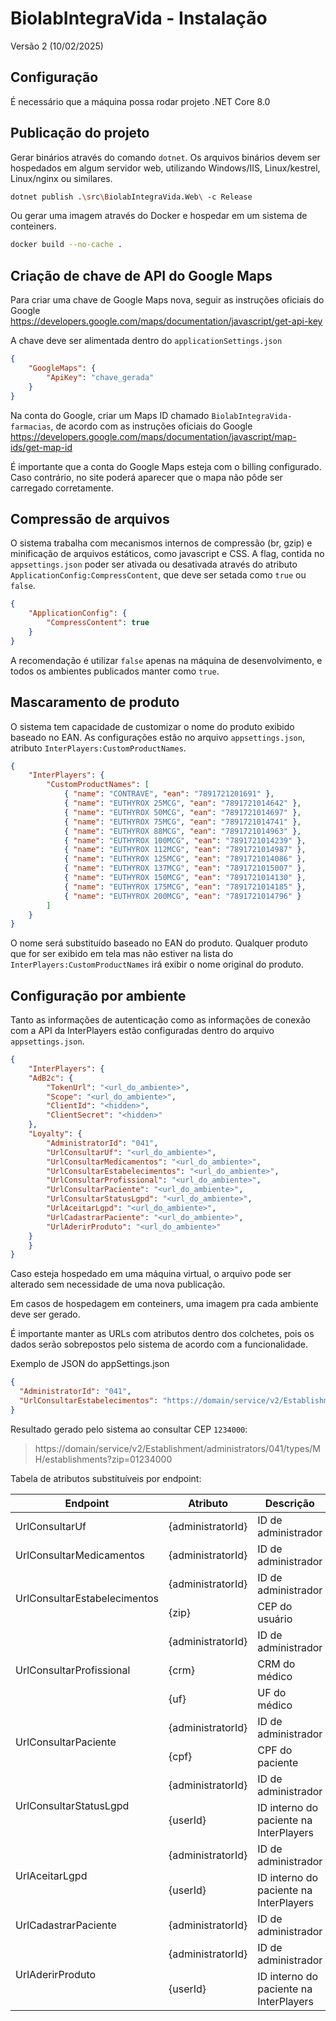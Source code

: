 # BiolabIntegraVida - Instalação
Versão 2 (10/02/2025)

## Configuração
É necessário que a máquina possa rodar projeto .NET Core 8.0

## Publicação do projeto
Gerar binários através do comando `dotnet`. Os arquivos binários devem ser hospedados em algum servidor web, utilizando Windows/IIS, Linux/kestrel, Linux/nginx ou similares.
```bash
dotnet publish .\src\BiolabIntegraVida.Web\ -c Release
```

Ou gerar uma imagem através do Docker e hospedar em um sistema de conteiners.
```bash
docker build --no-cache .
```

## Criação de chave de API do Google Maps
Para criar uma chave de Google Maps nova, seguir as instruções oficiais do Google<br/>
https://developers.google.com/maps/documentation/javascript/get-api-key

A chave deve ser alimentada dentro do `applicationSettings.json`
```json
{
    "GoogleMaps": {
        "ApiKey": "chave_gerada"
    }
}
```

Na conta do Google, criar um Maps ID chamado `BiolabIntegraVida-farmacias`, de acordo com as instruções oficiais do Google<br/>
https://developers.google.com/maps/documentation/javascript/map-ids/get-map-id

É importante que a conta do Google Maps esteja com o billing configurado. Caso contrário, no site poderá aparecer que o mapa não pôde ser carregado corretamente.

## Compressão de arquivos
O sistema trabalha com mecanismos internos de compressão (br, gzip) e minificação de arquivos estáticos, como javascript e CSS. A flag, contida no `appsettings.json` poder ser ativada ou desativada através do atributo `ApplicationConfig:CompressContent`, que deve ser setada como `true` ou `false`.

```json
{
    "ApplicationConfig": {
        "CompressContent": true
    }
}
```

A recomendação é utilizar `false` apenas na máquina de desenvolvimento, e todos os ambientes publicados manter como `true`.

## Mascaramento de produto
O sistema tem capacidade de customizar o nome do produto exibido baseado no EAN. As configurações estão no arquivo `appsettings.json`, atributo `InterPlayers:CustomProductNames`.

```json
{
    "InterPlayers": {
        "CustomProductNames": [
            { "name": "CONTRAVE", "ean": "7891721201691" },
            { "name": "EUTHYROX 25MCG", "ean": "7891721014642" },
            { "name": "EUTHYROX 50MCG", "ean": "7891721014697" },
            { "name": "EUTHYROX 75MCG", "ean": "7891721014741" },
            { "name": "EUTHYROX 88MCG", "ean": "7891721014963" },
            { "name": "EUTHYROX 100MCG", "ean": "7891721014239" },
            { "name": "EUTHYROX 112MCG", "ean": "7891721014987" },
            { "name": "EUTHYROX 125MCG", "ean": "7891721014086" },
            { "name": "EUTHYROX 137MCG", "ean": "7891721015007" },
            { "name": "EUTHYROX 150MCG", "ean": "7891721014130" },
            { "name": "EUTHYROX 175MCG", "ean": "7891721014185" },
            { "name": "EUTHYROX 200MCG", "ean": "7891721014796" }
        ]
    }
}
```

O nome será substituído baseado no EAN do produto. Qualquer produto que for ser exibido em tela mas não estiver na lista do `InterPlayers:CustomProductNames` irá exibir o nome original do produto.

## Configuração por ambiente
Tanto as informações de autenticação como as informações de conexão com a API da InterPlayers estão configuradas dentro do arquivo `appsettings.json`.

```json
{
    "InterPlayers": {
    "AdB2c": {
        "TokenUrl": "<url_do_ambiente>",
        "Scope": "<url_do_ambiente>",
        "ClientId": "<hidden>",
        "ClientSecret": "<hidden>"
    },
    "Loyalty": {
        "AdministratorId": "041",
        "UrlConsultarUf": "<url_do_ambiente>",
        "UrlConsultarMedicamentos": "<url_do_ambiente>",
        "UrlConsultarEstabelecimentos": "<url_do_ambiente>",
        "UrlConsultarProfissional": "<url_do_ambiente>",
        "UrlConsultarPaciente": "<url_do_ambiente>",
        "UrlConsultarStatusLgpd": "<url_do_ambiente>",
        "UrlAceitarLgpd": "<url_do_ambiente>",
        "UrlCadastrarPaciente": "<url_do_ambiente>",
        "UrlAderirProduto": "<url_do_ambiente>"
    }
    }
}
```

Caso esteja hospedado em uma máquina virtual, o arquivo pode ser alterado sem necessidade de uma nova publicação.

Em casos de hospedagem em conteiners, uma imagem pra cada ambiente deve ser gerado.

É importante manter as URLs com atributos dentro dos colchetes, pois os dados serão sobrepostos pelo sistema de acordo com a funcionalidade.

Exemplo de JSON do appSettings.json
```json
{
  "AdministratorId": "041",
  "UrlConsultarEstabelecimentos": "https://domain/service/v2/Establishment/administrators/{administratorId}/types/MH/establishments?zip={zip}"
}
```

Resultado gerado pelo sistema ao consultar CEP `1234000`:
> https://domain/service/v2/Establishment/administrators/041/types/MH/establishments?zip=01234000

Tabela de atributos substituíveis por endpoint:
<table>
    <thead>
        <tr>
            <th>Endpoint</th>
            <th>Atributo</th>
            <th>Descrição</th>
        </tr>
    </thead>
    <tbody>
        <tr>
            <td>UrlConsultarUf</td>
            <td>{administratorId}</td>
            <td>ID de administrador</td>
        </tr>
        <tr>
            <td>UrlConsultarMedicamentos</td>
            <td>{administratorId}</td>
            <td>ID de administrador</td>
        </tr>
        <tr>
            <td rowspan="2">UrlConsultarEstabelecimentos</td>
            <td>{administratorId}</td>
            <td>ID de administrador</td>
        </tr>
        <tr>
            <td>{zip}</td>
            <td>CEP do usuário</td>
        </tr>
        <tr>
            <td rowspan="3">UrlConsultarProfissional</td>
            <td>{administratorId}</td>
            <td>ID de administrador</td>
        </tr>
        <tr>
            <td>{crm}</td>
            <td>CRM do médico</td>
        </tr>
        <tr>
            <td>{uf}</td>
            <td>UF do médico</td>
        </tr>
        <tr>
            <td rowspan="2">UrlConsultarPaciente</td>
            <td>{administratorId}</td>
            <td>ID de administrador</td>
        </tr>
        <tr>
            <td>{cpf}</td>
            <td>CPF do paciente</td>
        </tr>
        <tr>
            <td rowspan="2">UrlConsultarStatusLgpd</td>
            <td>{administratorId}</td>
            <td>ID de administrador</td>
        </tr>
        <tr>
            <td>{userId}</td>
            <td>ID interno do paciente na InterPlayers</td>
        </tr>
        <tr>
            <td rowspan="2">UrlAceitarLgpd</td>
            <td>{administratorId}</td>
            <td>ID de administrador</td>
        </tr>
        <tr>
            <td>{userId}</td>
            <td>ID interno do paciente na InterPlayers</td>
        </tr>
        <tr>
            <td>UrlCadastrarPaciente</td>
            <td>{administratorId}</td>
            <td>ID de administrador</td>
        </tr>
        <tr>
            <td rowspan="2">UrlAderirProduto</td>
            <td>{administratorId}</td>
            <td>ID de administrador</td>
        </tr>
        <tr>
            <td>{userId}</td>
            <td>ID interno do paciente na InterPlayers</td>
        </tr>
    </tbody>
</table>